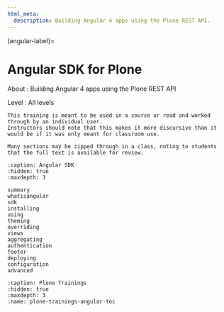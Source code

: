 ```yaml
---
html_meta:
  description: Building Angular 4 apps using the Plone REST API.
---
```


(angular-label)=

# Angular SDK for Plone

About
: Building Angular 4 apps using the Plone REST API

Level
: All levels

```{note}
This training is meant to be used in a course or read and worked through by an individual user.
Instructors should note that this makes it more discursive than it would be if it was only meant for classroom use.

Many sections may be zipped through in a class, noting to students that the full text is available for review.
```

```{toctree}
:caption: Angular SDK
:hidden: true
:maxdepth: 3

summary
whatisangular
sdk
installing
using
theming
overriding
views
aggregating
authentication
footer
deploying
configuration
advanced
```

```{toctree}
:caption: Plone Trainings
:hidden: true
:maxdepth: 3
:name: plone-trainings-angular-toc
```
